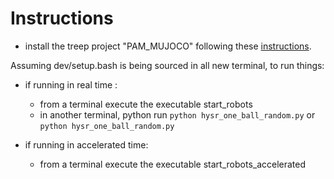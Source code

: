 # Instructions

- install the treep project "PAM_MUJOCO" following these [instructions](https://github.com/intelligent-soft-robots/intelligent-soft-robots.github.io/wiki).

Assuming dev/setup.bash is being sourced in all new terminal, to run things:

- if running in real time :
    - from a terminal execute the executable start_robots
    - in another terminal, python run ```python hysr_one_ball_random.py``` or ```python hysr_one_ball_random.py```

- if running in accelerated time:
    - from a terminal execute the executable start_robots_accelerated
